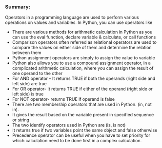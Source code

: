 ### Summary:

Operators in a programming language are used to perform various operations on values and variables. In Python, you can use operators like

- There are various methods for arithmetic calculation in Python as you can use the eval function, declare variable & calculate, or call functions
- Comparison operators often referred as relational operators are used to compare the values on either side of them and determine the relation between them
- Python assignment operators are simply to assign the value to variable
- Python also allows you to use a compound assignment operator, in a complicated arithmetic calculation, where you can assign the result of one operand to the other
- For AND operator – It returns TRUE if both the operands (right side and left side) are true
- For OR operator- It returns TRUE if either of the operand (right side or left side) is true
- For NOT operator- returns TRUE if operand is false
- There are two membership operators that are used in Python. (in, not in).
- It gives the result based on the variable present in specified sequence or string
- The two identify operators used in Python are (is, is not)
- It returns true if two variables point the same object and false otherwise
- Precedence operator can be useful when you have to set priority for which calculation need to be done first in a complex calculation.